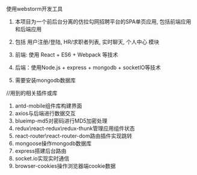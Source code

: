 使用webstorm开发工具

1)	本项目为一个前后台分离的仿拉勾网招聘平台的SPA单页应用, 包括前端应用和后端应用

2)	包括 用户注册/登陆, HR/求职者列表, 实时聊天, 个人中心 模块

3)	前端: 使用 React + ES6 + Webpack 等技术

4)	后端：使用Node.js + express + mongodb + socketIO等技术

5)  需要安装mongodb数据库


//用到的相关插件或库

1)	antd-mobile组件库构建界面
2)	axios与后端进行数据交互
3)	blueimp-md5对密码进行MD5加密处理
4)	redux\react-redux\redux-thunk管理应用组件状态
5)	react-router\react-router-dom路由插件实现跳转
6)	mongoose操作mongodb数据库
7)	express搭建后台路由
8)	socket.io实现实时通信
9)	browser-cookies操作浏览器端cookie数据
